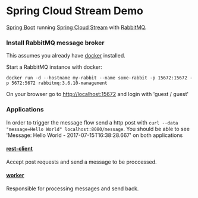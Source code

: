 # Spring Cloud Stream Demo
[Spring Boot](https://docs.spring.io/spring-boot/docs/current/reference/htmlsingle/) running [Spring Cloud Stream](http://docs.spring.io/spring-cloud-stream/docs/current/reference/htmlsingle/) with [RabbitMQ](https://www.rabbitmq.com/).

### Install RabbitMQ message broker
This assumes you already have [docker](https://www.docker.com/) installed.

Start a RabbitMQ instance with docker:

`docker run -d --hostname my-rabbit --name some-rabbit -p 15672:15672 -p 5672:5672 rabbitmq:3.6.10-management`

On your browser go to <http://localhost:15672> and login with 'guest / guest'

### Applications
In order to trigger the message flow send a http post with `curl --data "message=Hello World" localhost:8080/message`.
You should be able to see 'Message: Hello World - 2017-07-15T16:38:28.667' on both applications

#### [rest-client](/rest-client)
Accept post requests and send a message to be proccessed.

#### [worker](/worker)
Responsible for processing messages and send back.
